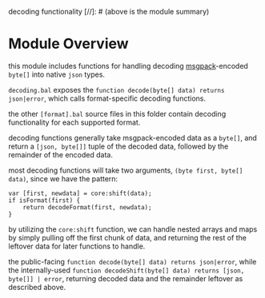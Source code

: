 decoding functionality
[//]: # (above is the module summary)

# Module Overview
this module includes functions for handling decoding [msgpack](https://msgpack.org)-encoded `byte[]` into native `json` types.

`decoding.bal` exposes the `function decode(byte[] data) returns json|error`, which calls format-specific decoding functions.

the other `[format].bal` source files in this folder contain decoding functionality for each supported format.

decoding functions generally take msgpack-encoded data as a `byte[]`, and return a `[json, byte[]]` tuple of the decoded data, followed by the remainder of the encoded data.

most decoding functions will take two arguments, `(byte first, byte[] data)`, since we have the pattern:

```
var [first, newdata] = core:shift(data);
if isFormat(first) {
    return decodeFormat(first, newdata);
}
```

by utilizing the `core:shift` function, we can handle nested arrays and maps by simply pulling off the first chunk of data, and returning the rest of the leftover data for later functions to handle.

the public-facing `function decode(byte[] data) returns json|error`, while the internally-used `function decodeShift(byte[] data) returns [json, byte[]] | error`, returning decoded data and the remainder leftover as described above.
